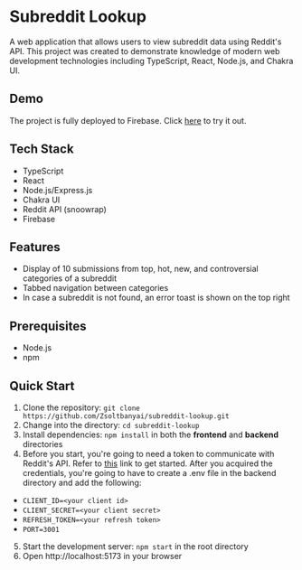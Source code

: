 # Subreddit Lookup

A web application that allows users to view subreddit data using Reddit's API. This project was created to demonstrate knowledge of modern web development technologies including TypeScript, React, Node.js, and Chakra UI.

## Demo
The project is fully deployed to Firebase. Click [here](https://subreddit-lookup-1f95a.web.app/) to try it out.

## Tech Stack
- TypeScript
- React
- Node.js/Express.js
- Chakra UI
- Reddit API (snoowrap)
- Firebase

## Features
- Display of 10 submissions from top, hot, new, and controversial categories of a subreddit
- Tabbed navigation between categories
- In case a subreddit is not found, an error toast is shown on the top right

## Prerequisites
- Node.js
- npm

## Quick Start
1. Clone the repository: `git clone https://github.com/Zsoltbanyai/subreddit-lookup.git`
2. Change into the directory: `cd subreddit-lookup`
3. Install dependencies: `npm install` in both the **frontend** and **backend** directories
4. Before you start, you're going to need a token to communicate with Reddit's API. Refer to [this](https://browntreelabs.com/scraping-reddits-api-with-snoowrap/) link to get started. After you acquired the credentials, you're going to have to create a .env file in the backend directory and add the following:
- `CLIENT_ID=<your client id>`
- `CLIENT_SECRET=<your client secret>`
- `REFRESH_TOKEN=<your refresh token>`
- `PORT=3001`
5. Start the development server: `npm start` in the root directory
6. Open http://localhost:5173 in your browser

